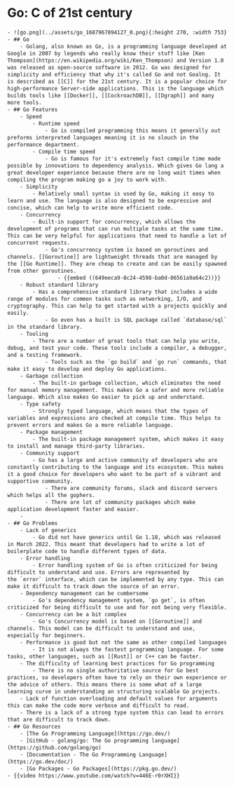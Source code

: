 # Go: C of 21st century
	- ![go.png](../assets/go_1687967894127_0.png){:height 270, :width 753}
	- ## Go
		- Golang, also known as Go, is a programming language developed at Google in 2007 by legends who really know their stuff like [Ken Thompson](https://en.wikipedia.org/wiki/Ken_Thompson) and Version 1.0 was released as open-source software in 2012. Go was designed for simplicity and efficiency that why it's called Go and not Goalng. It is described as [[C]] for the 21st century. It is a popular choice for high-performance Server-side applications. This is the language which builds tools like [[Docker]], [[CockroachDB]], [[Dgraph]] and many more tools.
	- ## Go Features
		- Speed
			- Runtime speed
				- Go is compiled programming this means it generally out preforms interpreted languages meaning it is no slouch in the performance department.
			- Compile time speed
				- Go is famous for it's extremely fast compile time made possible by innovations to dependency analysis. Which gives Go lang a great developer experience because there are no long wait times when compiling the program making go a joy to work with.
		- Simplicity
			- Relatively small syntax is used by Go, making it easy to learn and use. The language is also designed to be expressive and concise, which can help to write more efficient code.
		- Concurrency
			- Built-in support for concurrency, which allows the development of programs that can run multiple tasks at the same time. This can be very helpful for applications that need to handle a lot of concurrent requests.
				- Go's concurrency system is based on goroutines and channels. [[Goroutine]] are lightweight threads that are managed by the [[Go Runtime]]. They are cheap to create and can be easily spawned from other goroutines.
					- {{embed ((649eeca9-8c24-4598-ba0d-06561a9a64c2))}}
		- Robust standard library
			- Has a comprehensive standard library that includes a wide range of modules for common tasks such as networking, I/O, and cryptography. This can help to get started with a projects quickly and easily.
				- Go even has a built is SQL package called `database/sql` in the standard library.
		- Tooling
			- There are a number of great tools that can help you write, debug, and test your code. These tools include a compiler, a debugger, and a testing framework.
				- Tools such as the `go build` and `go run` commands, that make it easy to develop and deploy Go applications.
		- Garbage collection
			- The built-in garbage collection, which eliminates the need for manual memory management. This makes Go a safer and more reliable language. Which also makes Go easier to pick up and understand.
		- Type safety
			- Strongly typed language, which means that the types of variables and expressions are checked at compile time. This helps to prevent errors and makes Go a more reliable language.
		- Package management
			- The built-in package management system, which makes it easy to install and manage third-party libraries.
		- Community support
			- Go has a large and active community of developers who are constantly contributing to the language and its ecosystem. This makes it a good choice for developers who want to be part of a vibrant and supportive community.
				- There are community forums, slack and discord servers which helps all the gophers.
				- There are lot of community packages which make application development faster and easier.
		-
	- ## Go Problems
		- Lack of generics
			- Go did not have generics until Go 1.18, which was released in March 2022. This meant that developers had to write a lot of boilerplate code to handle different types of data.
		- Error handling
			- Error handling system of Go is often criticized for being difficult to understand and use. Errors are represented by the `error` interface, which can be implemented by any type. This can make it difficult to track down the source of an error.
		- Dependency management can be cumbersome
			- Go's dependency management system, `go get`, is often criticized for being difficult to use and for not being very flexible.
		- Concurrency can be a bit complex
			- Go's Concurrency model is based on [[Goroutine]] and channels. This model can be difficult to understand and use, especially for beginners.
		- Performance is good but not the same as other compiled languages
			- It is not always the fastest programming language. For some tasks, other languages, such as [[Rust]] or C++ can be faster.
		- The difficulty of learning best practices for Go programming
			- There is no single authoritative source for Go best practices, so developers often have to rely on their own experience or the advice of others. This means there is some what of a large learning curve in understanding an structuring scalable Go projects.
		- Lack of function overloading and default values for arguments this can make the code more verbose and difficult to read.
		- There is a lack of a strong type system this can lead to errors that are difficult to track down.
	- ## Go Resources
		- [The Go Programming Language](https://go.dev/)
		- [GitHub - golang/go: The Go programming language](https://github.com/golang/go)
		- [Documentation - The Go Programming Language](https://go.dev/doc/)
		- [Go Packages - Go Packages](https://pkg.go.dev/)
	- {{video https://www.youtube.com/watch?v=446E-r0rXHI}}
